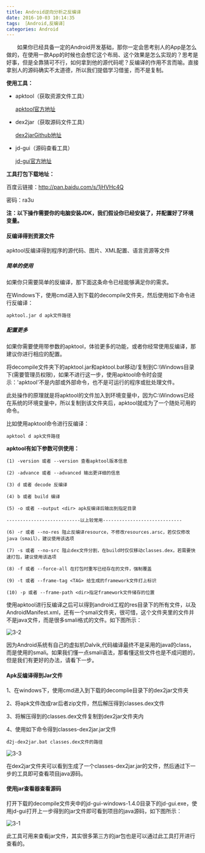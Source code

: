 ```yaml
---
title: Android逆向分析之反编译
date: 2016-10-03 10:14:35
tags: ［Android,反编译］
categories: Android
---
```


　　如果你已经具备一定的Android开发基础，那你一定会思考别人的App是怎么做的，在使用一款App的时候也会想它这个布局、这个效果是怎么实现的？思考是好事，但是全靠猜可不行，如何拿到他的源代码呢？反编译的作用不言而喻。直接拿别人的源码确实不太道德，所以我们提倡学习借鉴，而不是复制。

<!--more-->

**使用工具：**

- apktool（获取资源文件工具）

  [apktool官方地址](https://ibotpeaches.github.io/Apktool/)
  
- dex2jar（获取源码文件工具）

  [dex2jarGithub地址](https://github.com/pxb1988/dex2jar)

- jd-gui（源码查看工具）

  [jd-gui官方地址](http://jd.benow.ca/)


**工具打包下载地址：**

百度云链接：http://pan.baidu.com/s/1jHVHc4Q

密码：ra3u
 

**注：以下操作需要你的电脑安装JDK，我们假设你已经安装了，并配置好了环境变量。**

#### 反编译得到资源文件

apktool反编译得到程序的源代码、图片、XML配置、语言资源等文件

##### 简单的使用

如果你只需要简单的反编译，那下面这条命令已经能够满足你的需求。

在Windows下，使用cmd进入到下载的decompile文件夹，然后使用如下命令进行反编译：

```
apktool.jar d apk文件路径
```

##### 配置更多

如果你需要使用带参数的apktool，体验更多的功能，或者你经常使用反编译，那建议你进行相应的配置。

将decompile文件夹下的apktool.jar和apktool.bat移动/复制到C:\Windows目录下(需要管理员权限)，如果不进行这一步，使用apktool命令时会提示：'apktool'不是内部或外部命令，也不是可运行的程序或批处理文件。

此处操作的原理就是将apktool的文件加入到环境变量中，因为C:\Windows已经在系统的环境变量中，所以复制到该文件夹后，apktool就成为了一个随处可用的命令。

比如使用apktool命令进行反编译：

```
apktool d apk文件路径
```

**apktool有如下参数可供使用：**

```
(1) -version 或者 --version 查看apktool版本信息

(2) -advance 或者 --advanced 输出更详细的信息

(3) d 或者 decode 反编译

(4) b 或者 build 编译

(5) -o 或者 --output <dir> apk反编译后输出到指定目录

---------------------------以上较常用-----------------------------

(6) -r 或者 --no-res 阻止反编译resource，不修改resources.arsc，若仅仅修改java（smail），建议使用该选项

(7) -s 或者 --no-src 阻止dex文件分割，在build时仅仅移动classes.dex，若需要快速打包，建议使用该选项

(8) -f 或者 --force-all 在打包时重写已经存在的文件，强制覆盖

(9) -t 或者 --frame-tag <TAG> 给生成的framework文件打上标识

(10) -p 或者 --frame-path <dir>指定framework文件储存的位置

```

使用apktool进行反编译之后可以得到android工程的res目录下的所有文件，以及AndroidManifest.xml，还有一个smali文件夹，很可惜，这个文件夹里的文件并不是java文件，而是很多smali格式的文件。如下图所示：

![3-2](http://ohe7ixo05.bkt.clouddn.com/2016/10/3-2.png)

因为Android系统有自己的虚拟机Dalvik,代码编译最终不是采用的java的class，而是使用的smali。如果我们懂一点smali语法，那看懂这些文件也是不成问题的，但是我们有更好的办法，请看下一步。

#### Apk反编译得到Jar文件

1、在windows下，使用cmd进入到下载的decomplie目录下的dex2jar文件夹

2、将apk文件改成rar后者zip文件，然后解压得到classes.dex文件

3、将解压得到的classes.dex文件复制到dex2jar文件夹内

4、使用如下命令得到classes-dex2jar.jar文件

```
d2j-dex2jar.bat classes.dex文件的路径
```

![3-3](http://ohe7ixo05.bkt.clouddn.com/2016/10/3-3.png)

在dex2jar文件夹可以看到生成了一个classes-dex2jar.jar的文件，然后通过下一步的工具即可查看项目java源码。

#### 使用jar查看器查看源码

打开下载的decompile文件夹中的jd-gui-windows-1.4.0目录下的jd-gui.exe，使用jd-gui打开上一步得到的jar文件即可看到项目的java源码，如下图所示：

![3-1](http://ohe7ixo05.bkt.clouddn.com/2016/10/3-1.png)

此工具可用来查看jar文件，其实很多第三方的jar包也是可以通过此工具打开进行查看的。